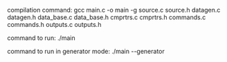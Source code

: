 compilation command: gcc main.c -o main -g source.c source.h datagen.c datagen.h data_base.c data_base.h cmprtrs.c cmprtrs.h commands.c commands.h outputs.c outputs.h

command to run: ./main

command to run in generator mode: ./main --generator
